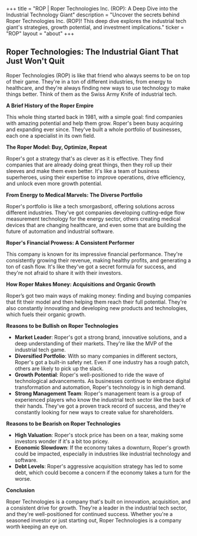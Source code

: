 +++
title = "ROP |  Roper Technologies Inc. (ROP): A Deep Dive into the Industrial Technology Giant"
description = "Uncover the secrets behind Roper Technologies Inc. (ROP)! This deep dive explores the industrial tech giant's strategies, growth potential, and investment implications."
ticker = "ROP"
layout = "about"
+++

        


##  Roper Technologies: The Industrial Giant That Just Won't Quit 

Roper Technologies (ROP) is like that friend who always seems to be on top of their game. They're in a ton of different industries, from energy to healthcare, and they're always finding new ways to use technology to make things better. Think of them as the Swiss Army Knife of industrial tech.

**A Brief History of the  Roper Empire**

This whole thing started back in 1981, with a simple goal: find companies with amazing potential and help them grow. Roper's been busy acquiring and expanding ever since. They've built a whole portfolio of businesses, each one a specialist in its own field. 

**The Roper Model: Buy, Optimize, Repeat**

Roper's got a strategy that's as clever as it is effective. They find companies that are already doing great things, then they roll up their sleeves and make them even better.  It's like a team of business superheroes, using their expertise to improve operations, drive efficiency, and unlock even more growth potential.

**From Energy to Medical Marvels: The Diverse Portfolio**

Roper's portfolio is like a tech smorgasbord, offering solutions across different industries. They've got companies developing cutting-edge flow measurement technology for the energy sector, others creating medical devices that are changing healthcare, and even some that are building the future of automation and industrial software. 

**Roper's Financial Prowess: A Consistent Performer**

This company is known for its impressive financial performance. They're consistently growing their revenue, making healthy profits, and generating a ton of cash flow. It's like they've got a secret formula for success, and they're not afraid to share it with their investors. 

**How Roper Makes Money: Acquisitions and Organic Growth**

Roper’s got two main ways of making money: finding and buying companies that fit their model and then helping them reach their full potential. They're also constantly innovating and developing new products and technologies, which fuels their organic growth. 

**Reasons to be Bullish on Roper Technologies**

* **Market Leader**:  Roper's got a strong brand, innovative solutions, and a deep understanding of their markets. They're like the MVP of the industrial tech game. 
* **Diversified Portfolio**: With so many companies in different sectors, Roper's got a built-in safety net. Even if one industry has a rough patch, others are likely to pick up the slack. 
* **Growth Potential**:  Roper's well-positioned to ride the wave of technological advancements. As businesses continue to embrace digital transformation and automation, Roper's technology is in high demand.
* **Strong Management Team**:  Roper's management team is a group of experienced players who know the industrial tech sector like the back of their hands. They've got a proven track record of success, and they're constantly looking for new ways to create value for shareholders.

**Reasons to be Bearish on Roper Technologies**

* **High Valuation**:  Roper's stock price has been on a tear, making some investors wonder if it's a bit too pricey. 
* **Economic Slowdown**:  If the economy takes a downturn, Roper's growth could be impacted, especially in industries like industrial technology and software.
* **Debt Levels**:  Roper's aggressive acquisition strategy has led to some debt, which could become a concern if the economy takes a turn for the worse.

**Conclusion**

Roper Technologies is a company that's built on innovation, acquisition, and a consistent drive for growth.  They're a leader in the industrial tech sector, and they're well-positioned for continued success.  Whether you're a seasoned investor or just starting out, Roper Technologies is a company worth keeping an eye on. 

        